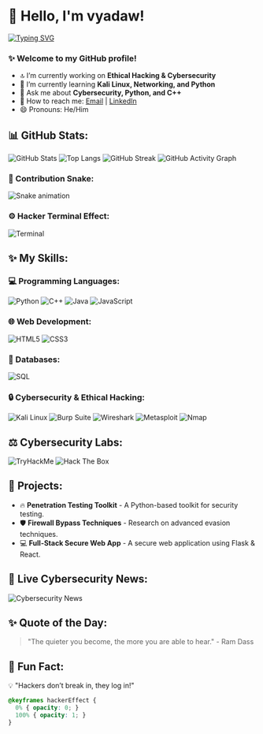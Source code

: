  # 👋 Hello, I'm vyadaw!  
[![Typing SVG](https://readme-typing-svg.herokuapp.com?font=Fira+Code&pause=1000&color=00F700&width=435&lines=Cybersecurity+Enthusiast;Ethical+Hacker;Full+Stack+Developer;Kali+Linux+User)](https://git.io/typing-svg)

### ✨ Welcome to my GitHub profile!

- 🔝 I’m currently working on **Ethical Hacking & Cybersecurity**
- 🌱 I’m currently learning **Kali Linux, Networking, and Python**
- 💬 Ask me about **Cybersecurity, Python, and C++**
- 📧 How to reach me: [Email](mailto:your-email@example.com) | [LinkedIn](https://www.linkedin.com/in/imvyadaw/)
- 😄 Pronouns: He/Him  

## 📊 GitHub Stats:
![GitHub Stats](https://github-readme-stats.vercel.app/api?username=imvyadaw&show_icons=true&theme=tokyonight)
![Top Langs](https://github-readme-stats.vercel.app/api/top-langs/?username=imvyadaw&layout=compact&theme=tokyonight)
![GitHub Streak](https://github-readme-streak-stats.herokuapp.com/?user=imvyadaw&theme=tokyonight)
![GitHub Activity Graph](https://github-readme-activity-graph.vercel.app/graph?username=imvyadaw&theme=tokyo-night)

### 🐍 Contribution Snake:
![Snake animation](https://github.com/imvyadaw/imvyadaw/blob/output/github-contribution-grid-snake.svg)

### ⚙️ Hacker Terminal Effect:
![Terminal](https://github-readme-typing-svg.herokuapp.com?font=Fira+Code&size=22&duration=2000&pause=1000&color=00FF00&width=450&lines=Initializing+Hacker+Mode...;Bypassing+firewall...;Access+granted...)

## ✨ My Skills:
### 💻 Programming Languages:
![Python](https://img.shields.io/badge/Python-3776AB?style=for-the-badge&logo=python&logoColor=white)
![C++](https://img.shields.io/badge/C++-00599C?style=for-the-badge&logo=c%2B%2B&logoColor=white)
![Java](https://img.shields.io/badge/Java-ED8B00?style=for-the-badge&logo=java&logoColor=white)
![JavaScript](https://img.shields.io/badge/JavaScript-F7DF1E?style=for-the-badge&logo=javascript&logoColor=black)

### 🌐 Web Development:
![HTML5](https://img.shields.io/badge/HTML5-E34F26?style=for-the-badge&logo=html5&logoColor=white)
![CSS3](https://img.shields.io/badge/CSS3-1572B6?style=for-the-badge&logo=css3&logoColor=white)

### 🛂 Databases:
![SQL](https://img.shields.io/badge/SQL-CC2927?style=for-the-badge&logo=microsoftsqlserver&logoColor=white)

### 🔒 Cybersecurity & Ethical Hacking:
![Kali Linux](https://img.shields.io/badge/Kali_Linux-557C94?style=for-the-badge&logo=kalilinux&logoColor=white)
![Burp Suite](https://img.shields.io/badge/Burp_Suite-FF8800?style=for-the-badge&logo=burpsuite&logoColor=white)
![Wireshark](https://img.shields.io/badge/Wireshark-1679A7?style=for-the-badge&logo=wireshark&logoColor=white)
![Metasploit](https://img.shields.io/badge/Metasploit-3933FF?style=for-the-badge&logo=metasploit&logoColor=white)
![Nmap](https://img.shields.io/badge/Nmap-04B404?style=for-the-badge&logo=nmap&logoColor=white)

## ⚖️ Cybersecurity Labs:
![TryHackMe](https://img.shields.io/badge/TryHackMe-88CC14?style=for-the-badge&logo=tryhackme&logoColor=white)
![Hack The Box](https://img.shields.io/badge/Hack_The_Box-9FEF00?style=for-the-badge&logo=hackthebox&logoColor=white)

## 📂 Projects:
- 🔥 **Penetration Testing Toolkit** - A Python-based toolkit for security testing.
- 🛡 **Firewall Bypass Techniques** - Research on advanced evasion techniques.
- 💻 **Full-Stack Secure Web App** - A secure web application using Flask & React.

## 📢 Live Cybersecurity News:
![Cybersecurity News](https://rss.app/embed/v1/wall/BK5VUKYbO)

## ✨ Quote of the Day:
> "The quieter you become, the more you are able to hear." - Ram Dass

## 🔋 Fun Fact:
💡 "Hackers don’t break in, they log in!" 

```css
@keyframes hackerEffect {
  0% { opacity: 0; }
  100% { opacity: 1; }
}
```

